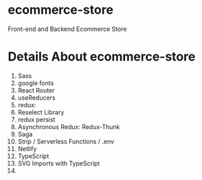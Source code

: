# ecommerce-store

Front-end and Backend Ecommerce Store

# Details About ecommerce-store
1. Sass
2. google fonts
3. React Router 
4. useReducers
5. redux: 
6. Reselect Library
7. redux persist
8. Asynchronous Redux: Redux-Thunk
9. Saga 
10. Strip / Serverless Functions / .env
11. Netlify
12. TypeScript 
13. SVG Imports with TypeScript
14. 